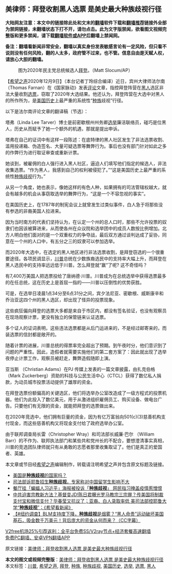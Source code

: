  <h2>美律师：拜登收割黑人选票 是美史最大种族歧视行径</h2> <p class="notice"><b>大陆网友注意：本文中的链接除此处和文末的<a href="https://github.com/bannedbook/fanqiang" >翻墙</a>软件下载和<a href="https://github.com/killgcd/justmysocks/blob/master/README.md">翻墙推荐</a>链接外全部为禁网链接，未翻墙状态下打不开，请勿点击。此为文字版禁闻，欲看图文视频完整版和更多禁闻，请下载<a href="https://github.com/bannedbook/fanqiang">翻墙软件或APP</a>后翻墙上禁闻网。</p><p>备注：翻墙看新闻非常安全，翻墙以真实身份发表敏感言论有一定风险，但只看不说则没有任何风险，翻的人太多，政府管不过来，也不管。信息自由是天赋人权，请放心大胆的翻墙。</b></p>  <div class="entry"> <figure><figcaption>图为2020年民主党总统候选人<a href="https://www.bannedbook.org/bnews/tag/%e6%8b%9c%e7%99%bb/" class="st_tag internal_tag" rel="tag" title="标签 拜登 下的日志">拜登</a>。（Matt Slocum/AP）</figcaption></figure> <p>【<span class='wp_keywordlink_affiliate'><a href="https://www.soundofhope.org" title="希望之声" target="_blank">希望之声</a></span>2020年12月9日】（本台记者丁玲综合编译）近日，宾州大律师法尔南（Thomas Farnan）在《国家脉动》发表<span class='wp_keywordlink_affiliate'><a href="https://www.bannedbook.org/bnews/comments/" title="新闻评论" target="_blank">评论</a></span>文章，指控拜登阵营在<a href="https://www.bannedbook.org/bnews/tag/%e9%bb%91%e4%ba%ba/" class="st_tag internal_tag" rel="tag" title="标签 黑人 下的日志">黑人</a>选区非法大量收割<a href="https://www.bannedbook.org/bnews/tag/%E9%80%89%E7%A5%A8/" class="st_tag internal_tag" rel="tag" title="标签 选票 下的日志">选票</a>，窃取了2020年大选结果。他还认为，拜登阵营在大选中对黑人的所作所为，是<a href="https://www.bannedbook.org/bnews/tag/%E7%BE%8E%E5%9B%BD%E5%8E%86%E5%8F%B2/" class="st_tag internal_tag" rel="tag" title="标签 美国历史 下的日志">美国历史</a>上最严重的系统性“<a href="https://www.bannedbook.org/bnews/tag/%E7%A7%8D%E6%97%8F/" class="st_tag internal_tag" rel="tag" title="标签 种族 下的日志">种族</a>歧视”行径。</p> <p>以下是法尔南评论文章的翻译稿（节选）：</p> <p>塔弗（Linda Lee Tarver）博士是前密歇根州州务卿<a href="https://www.bannedbook.org/bnews/tag/%e9%80%89%e4%b8%be/" class="st_tag internal_tag" rel="tag" title="标签 选举 下的日志">选举</a>廉洁联络员，碰巧是位黑人，历史从而赋予了她一个额外的机遇，那就是提出申诉。</p> <p>塔弗在自己的证词中有这样一段陈述：在底特律的黑人社区发生了非法选票收割、滥用投递箱、伪造签名、大量可疑选票等舞弊行为。事后也没有部门针对如此之多的作弊行为进行取证审查或重新计票。</p> <p>她谈到，被雇佣的白人强行进入黑人社区，逼迫人们填写他们指定的候选人，非法收集选票。“作为黑人，我感到自己的权利被侵犯了。”“这是美国历史上最严重的系统性<a href="https://www.bannedbook.org/bnews/tag/%e7%a7%8d%e6%97%8f%e6%ad%a7%e8%a7%86/" class="st_tag internal_tag" rel="tag" title="标签 种族歧视 下的日志">种族歧视</a>行为。”</p>  <p>从另一个角度，她也表示，像她这样的有色人种，如果拥有的司法管辖权越大，就会有越多的机会从事窃取选举的舞弊行为，“这是一个不容忽视的事实”。</p> <p>在美国历史上，在1787年的制宪会议上就曾发生过类似事件，白人急于将那些没有参选的非裔美国人拉进来。</p> <p>因为当时南方的代表们坚持认为，在认定一个州的总人口时，那些不允许投票的奴隶们也因该被算进来，从而使各州在众议院和选举团中的成员人数按比例增加。北方人明白他们面对的是一个双重权力的争夺战，最后双方通过谈判达成了妥协，同意在一个州的人口中，有五分之三的奴隶可以参加选举。</p> <p>而2020年大选中，在选定的黑人地区进行非法选票收割，是拜登窃选的一个很重要途径。各项民调显示，<a href="https://www.bannedbook.org/bnews/tag/%e5%b7%9d%e6%99%ae/" class="st_tag internal_tag" rel="tag" title="标签 川普 下的日志">川普</a>总统在少数族裔选民中的支持率大幅上升，而拜登在黑人选民中的支持率远远低于川普。怎么拜登就“赢”了呢? 这不奇怪吗？</p> <p>有7,400万美国人把选票投给了唐纳德·川普。川普成为在总统选举中获得选票最多的在任总统，这在历史上是首屈一指的——川普以压倒性的优势获胜。</p>  <p>可是，在选举日凌晨1点34分至6点31分之间，宾夕法尼亚、密歇根、威斯康辛和乔治亚这四个州的黑人选区，却出现了怪异的投票现象。</p> <p>这些疯狂偏向拜登的选票大多都是来自于市区内，都没有签名验证，也没有观察员在现场观察计票，更没有独立的保管链来认证选票。</p> <p>多个证人的证词表明，这些违法选票都是从后门运进来的，不是经过邮寄来的，而装选票的信封都是敞开的。</p> <p>随着计票的进展，川普总统的得票率完全超出了预期。到午夜时分，他们意识到了问题的严重性。因此，造假者就需要实施他们的第二套方案了：因此就出现了选举夜停止计票工作，观察员被赶走，舞弊造假随即上演。</p> <p>亚当斯 （Christian Adams）在PJ 传媒上发表的一篇文章披露，由扎克伯格（Mark Zuckerberg）资助的科技与公民生活中心（CTCL）获得了数亿私人捐款，为动员城市投票活动提供了雄厚的资金。</p>  <p>在拜登选票份额偏高的关键选区，他们将选举办公室改造成了一级方程式的投票机器。他们为此投入了数亿美元，用于从激进组织雇佣员工、购买设备、做电台广告。只要他们有无限的资金，就能把拜登的选票做出来。</p> <p>在2020年竞选中，他们拥有巨量的资金，因为有亿万富翁向501(c)(3)慈善机构支付现金，而这些慈善机构又将现金支付给了政府选举办公室。</p> <p>由于联邦调查局长雷（Christopher Wray）和司法部长威廉·巴尔 （William Barr）的不作为、联邦执法部门和某些共和党州长的不配合，要想澄清事实真相，川普的竞选团队律师就只有从勇敢的志愿者那里收集取证了。他们是真正的爱国者、英雄。</p> <p>本文章或节目经<a href="https://www.bannedbook.org/bnews/tag/%e5%b8%8c%e6%9c%9b%e4%b9%8b%e5%a3%b0/" class="st_tag internal_tag" rel="tag" title="标签 希望之声 下的日志">希望之声</a>编辑制作，转载请注明希望之声并包含原文标题及链接。</p> <ul class='op-related-articles' title='相关阅读'> <li><a href='https://www.bannedbook.org/bnews/bannedvideo/20201012/1415528.html' target='_blank'>美国是<b>种族歧视</b>的国家吗？</a></li> <li><a href='https://www.bannedbook.org/bnews/worldnews/usa/20201014/1413282.html' target='_blank'>司法部诉耶鲁招生<b>种族歧视</b>，专家称对中国留学生影响不大</a></li> <li><a href='https://www.bannedbook.org/bnews/headline/20201013/1413162.html' target='_blank'>餐厅挂「蝙蝠人习近平」海报被投诉「<b>种族歧视</b>」 网民指习掩盖疫情惹憎恨</a></li> <li><a href='https://www.bannedbook.org/bnews/bannedvideo/20201009/1411376.html' target='_blank'>中共迫害宗教新方法？基督变JD!陈日君曝光罗马教宗三宗罪？传美国将制裁支付宝和微信支付？华春莹又抗议了；亚裔、白人录取率低 美司法部控耶鲁大学“<b>种族歧视</b>”；《希望看新闻》</a></li> <li><a href='https://www.bannedbook.org/bnews/bannedvideo/20201009/1410846.html' target='_blank'>【#纽约调查】BLM支持度下降，<b>种族歧视</b>是烟雾？“黑人命贵”运动破坏美国基石，吸金数千万美元！背后庞大的资金从何而来？（CC字幕）</a></li> </ul> <p class="texttj"> <a href="https://www.bannedbook.org/forum23/topic22702.html" target="_blank">V2free机场25%引荐返利：全平台免费SS/V2ray节点+经济套餐高速翻墙</a><br/> <a href="https://github.com/bannedbook/fanqiang/wiki/%E7%A6%81%E9%97%BB%E7%BD%91%E5%AE%89%E5%8D%93%E7%BF%BB%E5%A2%99%E6%96%B0%E9%97%BBAPP" target="_blank">免费PC翻墙、安卓VPN翻墙APP</a></p><p>原文链接：<a class="src_link"  href="https://www.soundofhope.org/post/451909" target="_blank">美律师：拜登收割黑人选票 是美史最大种族歧视行径</a></p> <a name='sharetosocial'></a>       <div><b>本文的图文或视频完整版</b>：<a href='https://www.bannedbook.org/bnews/comments/20201210/1444916.html'>美律师：拜登收割黑人选票 是美史最大种族歧视行径</a></div>  </div><!--END ENTRY--> <div class="postfooter"> <div>本文标签：<a href="https://www.bannedbook.org/bnews/tag/%e5%b7%9d%e6%99%ae/" rel="tag">川普</a>, <a href="https://www.bannedbook.org/bnews/tag/%e5%b8%8c%e6%9c%9b%e4%b9%8b%e5%a3%b0/" rel="tag">希望之声</a>, <a href="https://www.bannedbook.org/bnews/tag/%e6%8b%9c%e7%99%bb/" rel="tag">拜登</a>, <a href="https://www.bannedbook.org/bnews/tag/%E7%A7%8D%E6%97%8F/" rel="tag">种族</a>, <a href="https://www.bannedbook.org/bnews/tag/%e7%a7%8d%e6%97%8f%e6%ad%a7%e8%a7%86/" rel="tag">种族歧视</a>, <a href="https://www.bannedbook.org/bnews/tag/%E7%BE%8E%E5%9B%BD%E5%8E%86%E5%8F%B2/" rel="tag">美国历史</a>, <a href="https://www.bannedbook.org/bnews/tag/%e9%80%89%e4%b8%be/" rel="tag">选举</a>, <a href="https://www.bannedbook.org/bnews/tag/%E9%80%89%E7%A5%A8/" rel="tag">选票</a>, <a href="https://www.bannedbook.org/bnews/tag/%e9%bb%91%e4%ba%ba/" rel="tag">黑人</a></div>  </div><!--END POSTFOOTER--> 